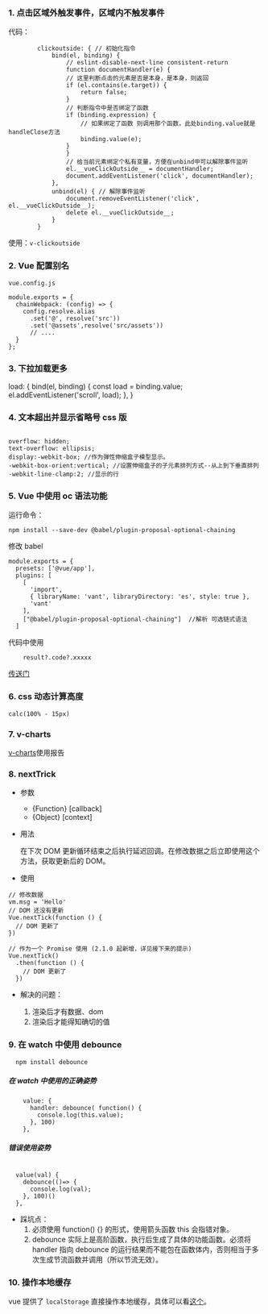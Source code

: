 
### 1. 点击区域外触发事件，区域内不触发事件

代码：

```
        clickoutside: { // 初始化指令
            bind(el, binding) {
                // eslint-disable-next-line consistent-return
                function documentHandler(e) {
                // 这里判断点击的元素是否是本身，是本身，则返回
                if (el.contains(e.target)) {
                    return false;
                }
                // 判断指令中是否绑定了函数
                if (binding.expression) {
                    // 如果绑定了函数 则调用那个函数，此处binding.value就是handleClose方法
                    binding.value(e);
                }
                }
                // 给当前元素绑定个私有变量，方便在unbind中可以解除事件监听
                el.__vueClickOutside__ = documentHandler;
                document.addEventListener('click', documentHandler);
            },
            unbind(el) { // 解除事件监听
                document.removeEventListener('click', el.__vueClickOutside__);
                delete el.__vueClickOutside__;
            }
        }
```

使用：`v-clickoutside`


### 2. Vue 配置别名

`vue.config.js`

```
module.exports = {
  chainWebpack: (config) => {
    config.resolve.alias
      .set('@', resolve('src'))
      .set('@assets',resolve('src/assets'))
      // ....
  }
};
```

### 3. 下拉加载更多

  load: { 
            bind(el, binding) {
                const load = binding.value;
                el.addEventListener('scroll', load);
            },
        }

### 4. 文本超出并显示省略号 css 版

```

overflow: hidden;
text-overflow: ellipsis;
display:-webkit-box; //作为弹性伸缩盒子模型显示。
-webkit-box-orient:vertical; //设置伸缩盒子的子元素排列方式--从上到下垂直排列
-webkit-line-clamp:2; //显示的行
```


### 5. Vue 中使用 oc 语法功能

运行命令：

```
npm install --save-dev @babel/plugin-proposal-optional-chaining
```

修改 babel 

```
module.exports = {
  presets: ['@vue/app'],
  plugins: [
    [
      'import',
      { libraryName: 'vant', libraryDirectory: 'es', style: true },
      'vant'
    ],
    ["@babel/plugin-proposal-optional-chaining"]  //解析 可选链式语法
  ]

```


代码中使用

```
    result?.code?.xxxxx
```

[传送门](https://blog.csdn.net/xishuiinsz/article/details/103981987)

### 6. css 动态计算高度

```
calc(100% - 15px)

```

### 7. v-charts

[v-charts](https://v-charts.js.org/#/)使用报告

### 8. nextTrick

- 参数
  - {Function} [callback]
  - {Object} [context]

- 用法

  在下次 DOM 更新循环结束之后执行延迟回调。在修改数据之后立即使用这个方法，获取更新后的 DOM。

- 使用

```
// 修改数据
vm.msg = 'Hello'
// DOM 还没有更新
Vue.nextTick(function () {
  // DOM 更新了
})

// 作为一个 Promise 使用 (2.1.0 起新增，详见接下来的提示)
Vue.nextTick()
  .then(function () {
    // DOM 更新了
  })
```

- 解决的问题：

  1. 渲染后才有数据、dom
  2. 渲染后才能得知确切的值


### 9. 在 watch 中使用 debounce

```
  npm install debounce
```

##### 在 watch 中使用的正确姿势

```
    value: {
      handler: debounce( function() {
        console.log(this.value);
      }, 100)
    },
```

##### 错误使用姿势

```

  value(val) {
    debounce(()=> {
      console.log(val);
    }, 100)()
  },
```



- 踩坑点：
  1. 必须使用 function() {} 的形式，使用箭头函数 this 会指错对象。
  2. debounce 实际上是高阶函数，执行后生成了具体的功能函数。必须将 handler 指向 debounce 的运行结果而不能包在函数体内，否则相当于多次生成节流函数并调用（所以节流无效）。

### 10. 操作本地缓存

vue 提供了 `localStorage` 直接操作本地缓存，具体可以看[这个](https://cn.vuejs.org/v2/cookbook/client-side-storage.html)。